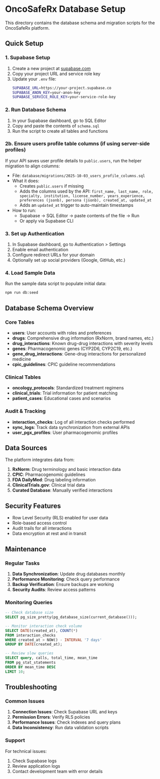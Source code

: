 # OncoSafeRx Database Setup

This directory contains the database schema and migration scripts for the OncoSafeRx platform.

## Quick Setup

### 1. Supabase Setup

1. Create a new project at [supabase.com](https://supabase.com)
2. Copy your project URL and service role key
3. Update your `.env` file:
   ```bash
   SUPABASE_URL=https://your-project.supabase.co
   SUPABASE_ANON_KEY=your-anon-key
   SUPABASE_SERVICE_ROLE_KEY=your-service-role-key
   ```

### 2. Run Database Schema

1. In your Supabase dashboard, go to SQL Editor
2. Copy and paste the contents of `schema.sql`
3. Run the script to create all tables and functions

### 2b. Ensure users profile table columns (if using server-side profiles)

If your API saves user profile details to `public.users`, run the helper migration to align columns:

- File: `database/migrations/2025-10-03_users_profile_columns.sql`
- What it does:
  - Creates `public.users` if missing
  - Adds the columns used by the API: `first_name, last_name, role, specialty, institution, license_number, years_experience, preferences (jsonb), persona (jsonb), created_at, updated_at`
  - Adds an `updated_at` trigger to auto-maintain timestamps
- How to run:
  - Supabase → SQL Editor → paste contents of the file → Run
  - Or apply via Supabase CLI

### 3. Set up Authentication

1. In Supabase dashboard, go to Authentication > Settings
2. Enable email authentication
3. Configure redirect URLs for your domain
4. Optionally set up social providers (Google, GitHub, etc.)

### 4. Load Sample Data

Run the sample data script to populate initial data:
```bash
npm run db:seed
```

## Database Schema Overview

### Core Tables

- **users**: User accounts with roles and preferences
- **drugs**: Comprehensive drug information (RxNorm, brand names, etc.)
- **drug_interactions**: Known drug-drug interactions with severity levels
- **genes**: Pharmacogenomic genes (CYP2D6, CYP2C19, etc.)
- **gene_drug_interactions**: Gene-drug interactions for personalized medicine
- **cpic_guidelines**: CPIC guideline recommendations

### Clinical Tables

- **oncology_protocols**: Standardized treatment regimens
- **clinical_trials**: Trial information for patient matching
- **patient_cases**: Educational cases and scenarios

### Audit & Tracking

- **interaction_checks**: Log of all interaction checks performed
- **sync_logs**: Track data synchronization from external APIs
- **user_pgx_profiles**: User pharmacogenomic profiles

## Data Sources

The platform integrates data from:

1. **RxNorm**: Drug terminology and basic interaction data
2. **CPIC**: Pharmacogenomic guidelines
3. **FDA DailyMed**: Drug labeling information
4. **ClinicalTrials.gov**: Clinical trial data
5. **Curated Database**: Manually verified interactions

## Security Features

- Row Level Security (RLS) enabled for user data
- Role-based access control
- Audit trails for all interactions
- Data encryption at rest and in transit

## Maintenance

### Regular Tasks

1. **Data Synchronization**: Update drug databases monthly
2. **Performance Monitoring**: Check query performance
3. **Backup Verification**: Ensure backups are working
4. **Security Audits**: Review access patterns

### Monitoring Queries

```sql
-- Check database size
SELECT pg_size_pretty(pg_database_size(current_database()));

-- Monitor interaction check volume
SELECT DATE(created_at), COUNT(*) 
FROM interaction_checks 
WHERE created_at > NOW() - INTERVAL '7 days'
GROUP BY DATE(created_at);

-- Review slow queries
SELECT query, calls, total_time, mean_time
FROM pg_stat_statements
ORDER BY mean_time DESC
LIMIT 10;
```

## Troubleshooting

### Common Issues

1. **Connection Issues**: Check Supabase URL and keys
2. **Permission Errors**: Verify RLS policies
3. **Performance Issues**: Check indexes and query plans
4. **Data Inconsistency**: Run data validation scripts

### Support

For technical issues:
1. Check Supabase logs
2. Review application logs
3. Contact development team with error details
